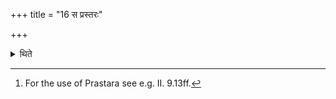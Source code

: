 +++
title = "16 स प्रस्तरः"

+++

<details><summary>थिते</summary>

16. This (handful of grass is called) Prastara.[^1]:  

[^1]: For the use of Prastara see e.g. II. 9.13ff.
</details>
